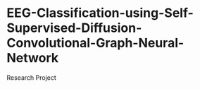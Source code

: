# EEG-Classification-using-Self-Supervised-Diffusion-Convolutional-Graph-Neural-Network
Research Project

